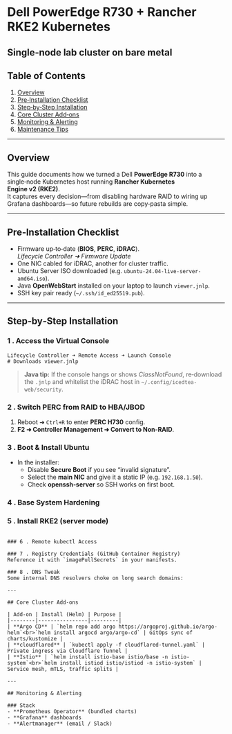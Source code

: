 # Dell PowerEdge R730 + Rancher RKE2 Kubernetes

## Single‑node lab cluster on bare metal

## Table of Contents

1. [Overview](#overview)
2. [Pre‑Installation Checklist](#pre-installation-checklist)
3. [Step‑by‑Step Installation](#step-by-step-installation)
4. [Core Cluster Add‑ons](#core-cluster-add-ons)
5. [Monitoring & Alerting](#monitoring--alerting)
6. [Maintenance Tips](#maintenance-tips)


---

## Overview

This guide documents how we turned a Dell **PowerEdge R730** into a single‑node Kubernetes host running **Rancher Kubernetes Engine v2 (RKE2)**.  
It captures every decision—from disabling hardware RAID to wiring up Grafana dashboards—so future rebuilds are copy‑pasta simple.

---

## Pre‑Installation Checklist

- Firmware up‑to‑date (**BIOS**, **PERC**, **iDRAC**).  
  _Lifecycle Controller ➜ Firmware Update_
- One NIC cabled for iDRAC, another for cluster traffic.
- Ubuntu Server ISO downloaded (e.g. `ubuntu-24.04-live-server-amd64.iso`).
- Java **OpenWebStart** installed on your laptop to launch `viewer.jnlp`.
- SSH key pair ready (`~/.ssh/id_ed25519.pub`).

---

## Step‑by‑Step Installation

### 1 . Access the Virtual Console

```text
Lifecycle Controller ➜ Remote Access ➜ Launch Console
# Downloads viewer.jnlp
```

> **Java tip:** If the console hangs or shows _ClassNotFound_, re‑download the `.jnlp` and whitelist the iDRAC host in `~/.config/icedtea-web/security`.

### 2 . Switch PERC from RAID to HBA/JBOD

1. Reboot ➜ `Ctrl+R` to enter **PERC H730** config.
2. **F2 ➜ Controller Management ➜ Convert to Non‑RAID**.

### 3 . Boot & Install Ubuntu

- In the installer:
  - Disable **Secure Boot** if you see “invalid signature”.
  - Select the **main NIC** and give it a static IP (e.g. `192.168.1.50`).
  - Check **openssh‑server** so SSH works on first boot.

### 4 . Base System Hardening

### 5 . Install RKE2 (server mode)

```

### 6 . Remote kubectl Access

### 7 . Registry Credentials (GitHub Container Registry)
Reference it with `imagePullSecrets` in your manifests.

### 8 . DNS Tweak
Some internal DNS resolvers choke on long search domains:

---

## Core Cluster Add‑ons

| Add‑on | Install (Helm) | Purpose |
|--------|----------------|---------|
| **Argo CD** | `helm repo add argo https://argoproj.github.io/argo-helm`<br>`helm install argocd argo/argo-cd` | GitOps sync of charts/kustomize |
| **cloudflared** | `kubectl apply -f cloudflared-tunnel.yaml` | Private ingress via Cloudflare Tunnel |
| **Istio** | `helm install istio-base istio/base -n istio-system`<br>`helm install istiod istio/istiod -n istio-system` | Service mesh, mTLS, traffic splits |

---

## Monitoring & Alerting

### Stack
- **Prometheus Operator** (bundled charts)
- **Grafana** dashboards
- **Alertmanager** (email / Slack)
```

